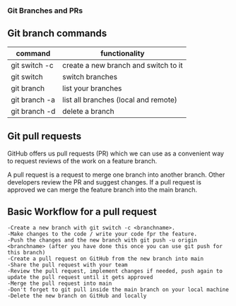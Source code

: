 ### Git Branches and PRs

## Git branch commands

| command                    | functionality                        |
| -------------------------- | ------------------------------------ |
| git switch -c <branchname> | create a new branch and switch to it |
| git switch <branchname>    | switch branches                      |
| git branch                 | list your branches                   |
| git branch -a              | list all branches (local and remote) |
| git branch -d <branchname> | delete a branch                      |

## Git pull requests

GitHub offers us pull requests (PR) which we can use as a convenient way to request reviews of the work on a feature branch.

A pull request is a request to merge one branch into another branch. Other developers review the PR and suggest changes. If a pull request is approved we can merge the feature branch into the main branch.

## Basic Workflow for a pull request

    -Create a new branch with git switch -c <branchname>.
    -Make changes to the code / write your code fpr the feature.
    -Push the changes and the new branch with git push -u origin <branchname> (after you have done this once you can use git push for this branch)
    -Create a pull request on GitHub from the new branch into main
    -Share the pull request with your team
    -Review the pull request, implement changes if needed, push again to update the pull request until it gets approved
    -Merge the pull request into main
    -Don't forget to git pull inside the main branch on your local machine
    -Delete the new branch on GitHub and locally
